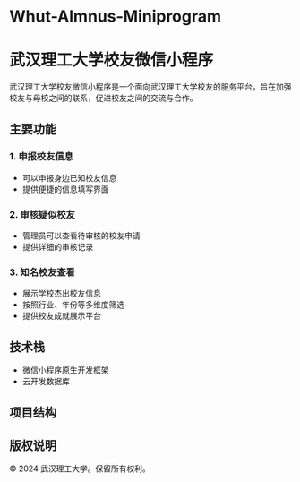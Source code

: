 # Whut-Almnus-Miniprogram

# 武汉理工大学校友微信小程序

武汉理工大学校友微信小程序是一个面向武汉理工大学校友的服务平台，旨在加强校友与母校之间的联系，促进校友之间的交流与合作。

## 主要功能

### 1. 申报校友信息
- 可以申报身边已知校友信息
- 提供便捷的信息填写界面

### 2. 审核疑似校友
- 管理员可以查看待审核的校友申请
- 提供详细的审核记录

### 3. 知名校友查看
- 展示学校杰出校友信息
- 按照行业、年份等多维度筛选
- 提供校友成就展示平台

## 技术栈

- 微信小程序原生开发框架
- 云开发数据库

## 项目结构


## 版权说明

© 2024 武汉理工大学。保留所有权利。